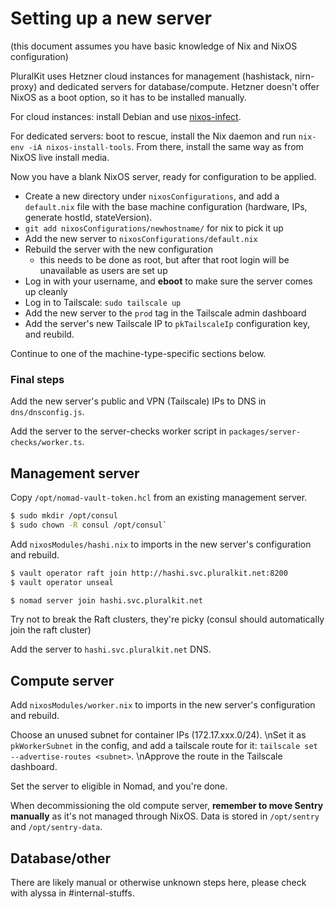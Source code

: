 # Setting up a new server

(this document assumes you have basic knowledge of Nix and NixOS configuration)

PluralKit uses Hetzner cloud instances for management (hashistack, nirn-proxy) and dedicated servers for database/compute. Hetzner doesn't offer NixOS as a boot option, so it has to be installed manually.

For cloud instances: install Debian and use [nixos-infect](https://github.com/elitak/nixos-infect/).

For dedicated servers: boot to rescue, install the Nix daemon and run `nix-env -iA nixos-install-tools`. From there, install the same way as from NixOS live install media.

Now you have a blank NixOS server, ready for configuration to be applied.
- Create a new directory under `nixosConfigurations`, and add a `default.nix` file with the base machine configuration (hardware, IPs, generate hostId, stateVersion).
- `git add nixosConfigurations/newhostname/` for nix to pick it up
- Add the new server to `nixosConfigurations/default.nix`
- Rebuild the server with the new configuration
  - this needs to be done as root, but after that root login will be unavailable as users are set up
- Log in with your username, and **eboot** to make sure the server comes up cleanly
- Log in to Tailscale: `sudo tailscale up`
- Add the new server to the `prod` tag in the Tailscale admin dashboard
- Add the server's new Tailscale IP to `pkTailscaleIp` configuration key, and reubild.

Continue to one of the machine-type-specific sections below.

### Final steps

Add the new server's public and VPN (Tailscale) IPs to DNS in `dns/dnsconfig.js`.

Add the server to the server-checks worker script in `packages/server-checks/worker.ts`.

## Management server

Copy `/opt/nomad-vault-token.hcl` from an existing management server.

```sh
$ sudo mkdir /opt/consul
$ sudo chown -R consul /opt/consul`
```

Add `nixosModules/hashi.nix` to imports in the new server's configuration and rebuild.

```sh
$ vault operator raft join http://hashi.svc.pluralkit.net:8200
$ vault operator unseal

$ nomad server join hashi.svc.pluralkit.net
```

Try not to break the Raft clusters, they're picky (consul should automatically join the raft cluster)

Add the server to `hashi.svc.pluralkit.net` DNS.

## Compute server

Add `nixosModules/worker.nix` to imports in the new server's configuration and rebuild.

Choose an unused subnet for container IPs (172.17.xxx.0/24).
\nSet it as `pkWorkerSubnet` in the config, and add a tailscale route for it: `tailscale set --advertise-routes <subnet>`.
\nApprove the route in the Tailscale dashboard.

Set the server to eligible in Nomad, and you're done.

When decommissioning the old compute server, **remember to move Sentry manually** as it's not managed through NixOS. Data is stored in `/opt/sentry` and `/opt/sentry-data`.

## Database/other

There are likely manual or otherwise unknown steps here, please check with alyssa in #internal-stuffs.
